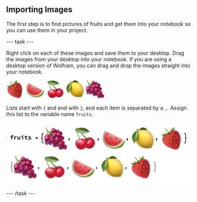 ## Importing Images

The first step is to find pictures of fruits and get them into your notebook so you can use them in your project.

--- task ---

Right click on each of these images and save them to your desktop. Drag the images from your desktop into your notebook. If you are using a desktop version of Wolfram, you can drag and drop the images straight into your notebook.

![Strawberry](images/strawberry.png)
![Watermelon](images/watermelon.png)
![Cherries](images/cherries.png)
![Lemon](images/lemon.png)
![Grapes](images/grapes.png)

Lists start with `{` and end with `}`, and each item is separated by a `,`.
Assign this list to the variable name `fruits`.

![Making a List](images/MakeAList.png)

--- /task ---
